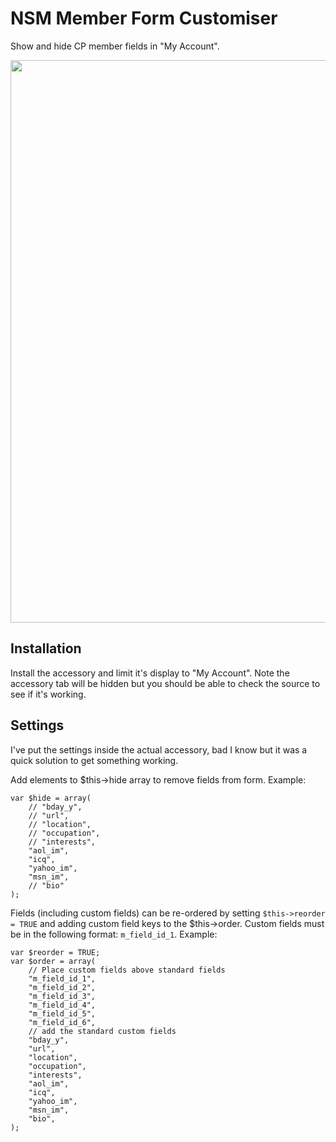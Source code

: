 NSM Member Form Customiser
==========================

Show and hide CP member fields in "My Account".

<img src="http://s3.amazonaws.com/ember/uiXFdFUOyK8aDORipRu2rlaLvJTi3fMY_l.png" width='900' />  

Installation
------------

Install the accessory and limit it's display to "My Account". Note the accessory tab will be hidden but you should be able to check the source to see if it's working.

Settings
--------

I've put the settings inside the actual accessory, bad I know but it was a quick solution to get something working.

Add elements to $this->hide array to remove fields from form. Example:

	var $hide = array(
		// "bday_y",
		// "url",
		// "location",
		// "occupation",
		// "interests",
		"aol_im",
		"icq",
		"yahoo_im",
		"msn_im",
		// "bio"
	);

Fields (including custom fields) can be re-ordered by setting `$this->reorder = TRUE` and adding custom field keys to the $this->order. Custom fields must be in the following format: `m_field_id_1`. Example:

	var $reorder = TRUE;
	var $order = array(
		// Place custom fields above standard fields
		"m_field_id_1",
		"m_field_id_2",
		"m_field_id_3",
		"m_field_id_4",
		"m_field_id_5",
		"m_field_id_6",
		// add the standard custom fields
		"bday_y",
		"url",
		"location",
		"occupation",
		"interests",
		"aol_im",
		"icq",
		"yahoo_im",
		"msn_im",
		"bio",
	);

